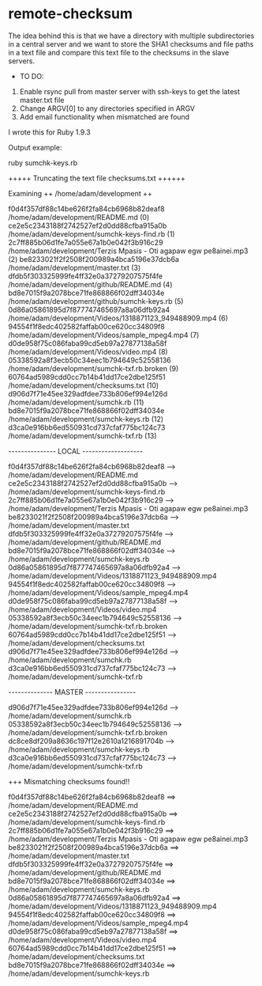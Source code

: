 remote-checksum
===============

The idea behind this is that we have a directory with multiple subdirectories
in a central server and we want to store the SHA1 checksums and file paths in
a text file and compare this text file to the checksums in the slave servers.

* TO DO:

1. Enable rsync pull from master server with ssh-keys to get the latest master.txt file
2. Change ARGV[0] to any directories specified in ARGV
3. Add email functionality when mismatched are found


I wrote this for Ruby 1.9.3




Output example: 

ruby sumchk-keys.rb

+++++ Truncating the text file checksums.txt ++++++

Examining ++ /home/adam/development ++

f0d4f357df88c14be626f2fa84cb6968b82deaf8 /home/adam/development/README.md (0)
ce2e5c2343188f2742527ef2d0dd88cfba915a0b /home/adam/development/sumchk-keys-find.rb (1)
2c7ff885b06d1fe7a055e67a1b0e042f3b916c29 /home/adam/development/Terzis Mpasis - Oti agapaw egw pe8ainei.mp3 (2)
be8233021f2f2508f200989a4bca5196e37dcb6a /home/adam/development/master.txt (3)
dfdb5f303325999fe4ff32e0a37279207575f4fe /home/adam/development/github/README.md (4)
bd8e7015f9a2078bce71fe868866f02dff34034e /home/adam/development/github/sumchk-keys.rb (5)
0d86a05861895d7f877747465697a8a06dfb92a4 /home/adam/development/Videos/1318871123_949488909.mp4 (6)
94554f1f8edc402582faffab00ce620cc34809f8 /home/adam/development/Videos/sample_mpeg4.mp4 (7)
d0de958f75c086faba99cd5eb97a27877138a58f /home/adam/development/Videos/video.mp4 (8)
05338592a8f3ecb50c34eec1b794649c52558136 /home/adam/development/sumchk-txf.rb.broken (9)
60764ad5989cdd0cc7b14b41dd17ce2dbe125f51 /home/adam/development/checksums.txt (10)
d906d7f71e45ee329adfdee733b806ef994e126d /home/adam/development/sumchk.rb (11)
bd8e7015f9a2078bce71fe868866f02dff34034e /home/adam/development/sumchk-keys.rb (12)
d3ca0e916bb6ed550931cd737cfaf775bc124c73 /home/adam/development/sumchk-txf.rb (13)


--------------- LOCAL -------------------

f0d4f357df88c14be626f2fa84cb6968b82deaf8 --> /home/adam/development/README.md
ce2e5c2343188f2742527ef2d0dd88cfba915a0b --> /home/adam/development/sumchk-keys-find.rb
2c7ff885b06d1fe7a055e67a1b0e042f3b916c29 --> /home/adam/development/Terzis Mpasis - Oti agapaw egw pe8ainei.mp3
be8233021f2f2508f200989a4bca5196e37dcb6a --> /home/adam/development/master.txt
dfdb5f303325999fe4ff32e0a37279207575f4fe --> /home/adam/development/github/README.md
bd8e7015f9a2078bce71fe868866f02dff34034e --> /home/adam/development/sumchk-keys.rb
0d86a05861895d7f877747465697a8a06dfb92a4 --> /home/adam/development/Videos/1318871123_949488909.mp4
94554f1f8edc402582faffab00ce620cc34809f8 --> /home/adam/development/Videos/sample_mpeg4.mp4
d0de958f75c086faba99cd5eb97a27877138a58f --> /home/adam/development/Videos/video.mp4
05338592a8f3ecb50c34eec1b794649c52558136 --> /home/adam/development/sumchk-txf.rb.broken
60764ad5989cdd0cc7b14b41dd17ce2dbe125f51 --> /home/adam/development/checksums.txt
d906d7f71e45ee329adfdee733b806ef994e126d --> /home/adam/development/sumchk.rb
d3ca0e916bb6ed550931cd737cfaf775bc124c73 --> /home/adam/development/sumchk-txf.rb


-------------- MASTER ----------------

d906d7f71e45ee329adfdee733b806ef994e126d --> /home/adam/development/sumchk.rb
05338592a8f3ecb50c34eec1b794649c52558136 --> /home/adam/development/sumchk-txf.rb.broken
dc8ce8df209a8636c197f12e2610a1216891704b --> /home/adam/development/sumchk-keys.rb
d3ca0e916bb6ed550931cd737cfaf775bc124c73 --> /home/adam/development/sumchk-txf.rb

+++ Mismatching checksums found!!

f0d4f357df88c14be626f2fa84cb6968b82deaf8  ==> /home/adam/development/README.md
ce2e5c2343188f2742527ef2d0dd88cfba915a0b  ==> /home/adam/development/sumchk-keys-find.rb
2c7ff885b06d1fe7a055e67a1b0e042f3b916c29  ==> /home/adam/development/Terzis Mpasis - Oti agapaw egw pe8ainei.mp3
be8233021f2f2508f200989a4bca5196e37dcb6a  ==> /home/adam/development/master.txt
dfdb5f303325999fe4ff32e0a37279207575f4fe  ==> /home/adam/development/github/README.md
bd8e7015f9a2078bce71fe868866f02dff34034e  ==> /home/adam/development/sumchk-keys.rb
0d86a05861895d7f877747465697a8a06dfb92a4  ==> /home/adam/development/Videos/1318871123_949488909.mp4
94554f1f8edc402582faffab00ce620cc34809f8  ==> /home/adam/development/Videos/sample_mpeg4.mp4
d0de958f75c086faba99cd5eb97a27877138a58f  ==> /home/adam/development/Videos/video.mp4
60764ad5989cdd0cc7b14b41dd17ce2dbe125f51  ==> /home/adam/development/checksums.txt
bd8e7015f9a2078bce71fe868866f02dff34034e  ==> /home/adam/development/sumchk-keys.rb

